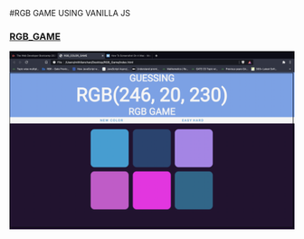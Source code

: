 #RGB GAME USING VANILLA JS

### [RGB_GAME](https://mithil25.github.io/RGB_GAME/index.html)

![](image/SS.png)